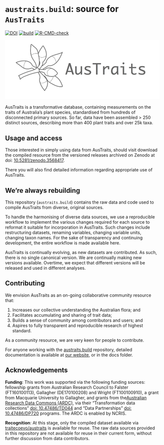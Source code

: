 
# `austraits.build`: source for `AusTraits`

<!-- badges: start -->
[![DOI](https://zenodo.org/badge/DOI/10.5281/zenodo.3583418.svg)](https://doi.org/10.5281/zenodo.3583418)
[![build](https://github.com/traitecoevo/austraits.build/actions/workflows/check-build.yml/badge.svg)](https://github.com/traitecoevo/austraits.build/actions/workflows/check-build.yml)
[![R-CMD-check](https://github.com/traitecoevo/austraits.build/actions/workflows/R-CMD-check.yaml/badge.svg)](https://github.com/traitecoevo/austraits.build/actions/workflows/R-CMD-check.yaml)
<!-- badges: end -->

<img src="docs/figures/logo.png">

AusTraits is a transformative database, containing measurements on the
traits of Australia’s plant species, standardised from hundreds of
disconnected primary sources. So far, data have been assembled \> 250
distinct sources, describing more than 400 plant traits and over 25k
taxa.

## Usage and access

Those interested in simply using data from AusTraits, should visit download the
compiled resource from the versioned releases archived on Zenodo at doi:
    [10.5281/zenodo.3568417](http://doi.org/https://doi.org/10.5281/zenodo.3568417).

There you will also find detailed information regarding appropriate use
of AusTraits.

## We’re always rebuilding

This repository (`austraits.build`) contains the raw data and code used to compile AusTraits from diverse, original sources.

To handle the harmonising of diverse data sources, we use a reproducible
workflow to implement the various changes required for each source to
reformat it suitable for incorporation in AusTraits. Such changes
include restructuring datasets, renaming variables, changing variable
units, changing taxon names. For the sake of transparency and continuing
development, the entire workflow is made available here.

AusTraits is continually evolving, as new datasets are contributed. As
such, there is no single canonical version. We are continually making
new versions available. Overtime, we expect that different versions will
be released and used in different analyses.

## Contributing

We envision AusTraits as an on-going collaborative community resource
that:

1.  Increases our collective understanding the Australian flora; and
2.  Facilitates accumulating and sharing of trait data;
3.  Builds a sense of community among contributors and users; and
4.  Aspires to fully transparent and reproducible research of highest
    standard.

As a community resource, we are very keen for people to contribute. 

For anyone working with the [austraits.build](https://github.com/traitecoevo/austraits.build/) repository, detailed documentation is available at  [our website](http://traitecoevo.github.io/austraits.build/), or in the docs folder.

## Acknowledgements

**Funding**: This work was supported via the following funding sources:
fellowship grants from Australian Research Council to Falster
(FT160100113), Gallagher (DE170100208) and Wright (FT100100910), a grant
from Macquarie University to Gallagher, and grants from the[Australian
Research Data Commons (ARDC)](https://ardc.edu.au), via their
“Transformation data collections” [doi:
10.47486/TD044](https://doi.org/10.47486/TD044) and “Data Partnerships”
[doi: 10.47486/DP720](https://doi.org/10.47486/DP720) programs. The ARDC
is enabled by NCRIS.


**Recognition**: At this stage, only the compiled dataset available via
[traitecoevo/austraits](https://github.com/traitecoevo/austraits.build/)
is available for reuse. The raw data sources provided in this repository
are not available for reuse in their current form, without further
discussion from data contributors.
